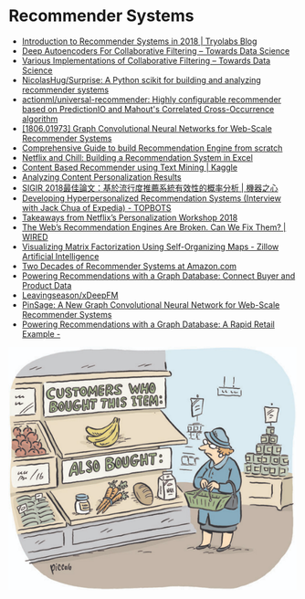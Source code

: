 # Recommender Systems

* [Introduction to Recommender Systems in 2018 \| Tryolabs Blog](https://tryolabs.com/blog/introduction-to-recommender-systems/)
* [Deep Autoencoders For Collaborative Filtering – Towards Data Science](https://towardsdatascience.com/deep-autoencoders-for-collaborative-filtering-6cf8d25bbf1d)
* [Various Implementations of Collaborative Filtering – Towards Data Science](https://towardsdatascience.com/various-implementations-of-collaborative-filtering-100385c6dfe0)
* [NicolasHug/Surprise: A Python scikit for building and analyzing recommender systems](https://github.com/NicolasHug/Surprise)
* [actionml/universal-recommender: Highly configurable recommender based on PredictionIO and Mahout's Correlated Cross-Occurrence algorithm](https://github.com/actionml/universal-recommender)
* [\[1806.01973\] Graph Convolutional Neural Networks for Web-Scale Recommender Systems](https://arxiv.org/abs/1806.01973)
* [Comprehensive Guide to build Recommendation Engine from scratch](https://www.analyticsvidhya.com/blog/2018/06/comprehensive-guide-recommendation-engine-python/)
* [Netflix and Chill: Building a Recommendation System in Excel](https://towardsdatascience.com/netflix-and-chill-building-a-recommendation-system-in-excel-c69b33c914f4)
* [Content Based Recommender using Text Mining \| Kaggle](https://www.kaggle.com/ashish95arora/content-based-recommender-using-text-mining)
* [Analyzing Content Personalization Results](https://iotechnologies.com/blog/analyzing-personalization-results)
* [SIGIR 2018最佳論文：基於流行度推薦系統有效性的概率分析 \| 機器之心](https://www.jiqizhixin.com/articles/2018-07-12-16)
* [Developing Hyperpersonalized Recommendation Systems \(Interview with Jack Chua of Expedia\) - TOPBOTS](https://www.topbots.com/developing-hyperpersonalized-recommendation-systems-interview-jack-chua-expedia/)
* [Takeaways from Netflix’s Personalization Workshop 2018](https://medium.com/rtl-tech/my-takeaways-from-netflixs-personalization-workshop-2018-f564a19437b6)
* [The Web’s Recommendation Engines Are Broken. Can We Fix Them? \| WIRED](https://www.wired.com/story/creating-ethical-recommendation-engines/)
* [Visualizing Matrix Factorization Using Self-Organizing Maps - Zillow Artificial Intelligence](https://www.zillow.com/data-science/visualizing-matrix-factorization/)
* [Two Decades of Recommender Systems at Amazon.com](https://www.computer.org/csdl/mags/ic/2017/03/mic2017030012.html)
* [Powering Recommendations with a Graph Database: Connect Buyer and Product Data](https://neo4j.com/blog/powering-recommendations-graph-database-connect-buyer-product-data/)
* [Leavingseason/xDeepFM](https://github.com/Leavingseason/xDeepFM)
* [PinSage: A New Graph Convolutional Neural Network for Web-Scale Recommender Systems](https://medium.com/@Pinterest_Engineering/pinsage-a-new-graph-convolutional-neural-network-for-web-scale-recommender-systems-88795a107f48)
* [Powering Recommendations with a Graph Database: A Rapid Retail Example -](https://neo4j.com/blog/powering-recommendations-graph-database-rapid-retail-example/)



![](../.gitbook/assets/image%20%2827%29.png)

